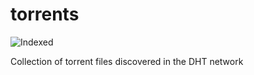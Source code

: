 torrents 
========
![Indexed](https://img.shields.io/badge/indexed-245438-blue)

Collection of torrent files discovered in the DHT network

